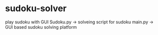 # sudoku-solver
play sudoku with GUI
Sudoku.py -> solveing script for sudoku
main.py -> GUI based sudoku solving platform
